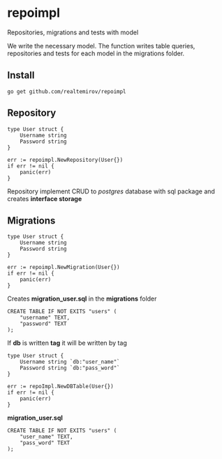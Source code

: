 # repoimpl
Repositories, migrations and tests with model


We write the necessary model.
The function writes table queries, repositories and tests for each model in the migrations folder.

## Install 
```
go get github.com/realtemirov/repoimpl
```

## Repository
```
type User struct {
    Username string
    Password string
}

err := repoimpl.NewRepository(User{})
if err != nil {
    panic(err)
}
```
Repository implement CRUD to *postgres* database with sql package and creates **interface storage**

## Migrations
```
type User struct {
    Username string
    Password string
}

err := repoimpl.NewMigration(User{})
if err != nil {
    panic(err)
}
```


Creates **migration_user.sql** in the **migrations** folder
```
CREATE TABLE IF NOT EXITS "users" (
    "username" TEXT,
    "password" TEXT
);
```

If **db** is written **tag** it will be written by tag

```
type User struct {
    Username string `db:"user_name"`
    Password string `db:"pass_word"`
}

err := repoImpl.NewDBTable(User{})
if err != nil {
    panic(err)
}
```
**migration_user.sql**
```
CREATE TABLE IF NOT EXITS "users" (
    "user_name" TEXT,
    "pass_word" TEXT
);
```

